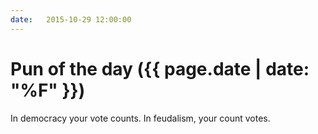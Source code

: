 ```yaml
---
date:   2015-10-29 12:00:00
---
```


# Pun of the day ({{ page.date | date: "%F" }})

In democracy your vote counts. In feudalism, your count votes.

